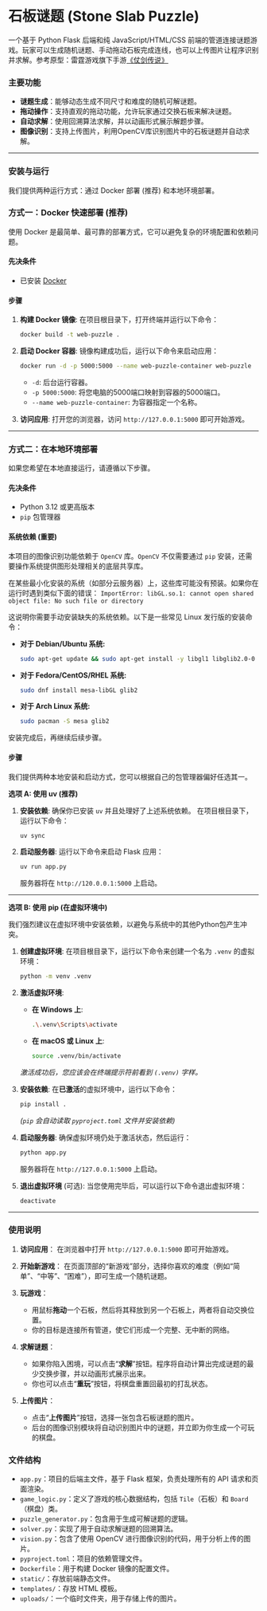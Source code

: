 # 石板谜题 (Stone Slab Puzzle)

一个基于 Python Flask 后端和纯 JavaScript/HTML/CSS 前端的管道连接谜题游戏。玩家可以生成随机谜题、手动拖动石板完成连线，也可以上传图片让程序识别并求解。参考原型：雷霆游戏旗下手游[《仗剑传说》](https://game.leiting.com/list/zjcs/home)

### **主要功能**

* **谜题生成**：能够动态生成不同尺寸和难度的随机可解谜题。
* **拖动操作**：支持直观的拖动功能，允许玩家通过交换石板来解决谜题。
* **自动求解**：使用回溯算法求解，并以动画形式展示解题步骤。
* **图像识别**：支持上传图片，利用OpenCV库识别图片中的石板谜题并自动求解。

---

### **安装与运行**

我们提供两种运行方式：通过 Docker 部署 (推荐) 和本地环境部署。

### **方式一：Docker 快速部署 (推荐)**

使用 Docker 是最简单、最可靠的部署方式，它可以避免复杂的环境配置和依赖问题。

#### **先决条件**

* 已安装 [Docker](https://www.docker.com/get-started/)

#### **步骤**

1.  **构建 Docker 镜像**:
    在项目根目录下，打开终端并运行以下命令：
    ```bash
    docker build -t web-puzzle .
    ```

2.  **启动 Docker 容器**:
    镜像构建成功后，运行以下命令来启动应用：
    ```bash
    docker run -d -p 5000:5000 --name web-puzzle-container web-puzzle
    ```
    * `-d`: 后台运行容器。
    * `-p 5000:5000`: 将您电脑的5000端口映射到容器的5000端口。
    * `--name web-puzzle-container`: 为容器指定一个名称。

3.  **访问应用**:
    打开您的浏览器，访问 `http://127.0.0.1:5000` 即可开始游戏。

---

### **方式二：在本地环境部署**

如果您希望在本地直接运行，请遵循以下步骤。

#### **先决条件**

* Python 3.12 或更高版本
* `pip` 包管理器

#### **系统依赖 (重要)**

本项目的图像识别功能依赖于 `OpenCV` 库。`OpenCV` 不仅需要通过 `pip` 安装，还需要操作系统提供图形处理相关的底层共享库。

在某些最小化安装的系统（如部分云服务器）上，这些库可能没有预装。如果你在运行时遇到类似下面的错误：
`ImportError: libGL.so.1: cannot open shared object file: No such file or directory`

这说明你需要手动安装缺失的系统依赖。以下是一些常见 Linux 发行版的安装命令：

* **对于 Debian/Ubuntu 系统:**
    ```bash
    sudo apt-get update && sudo apt-get install -y libgl1 libglib2.0-0
    ```
* **对于 Fedora/CentOS/RHEL 系统:**
    ```bash
    sudo dnf install mesa-libGL glib2
    ```
* **对于 Arch Linux 系统:**
    ```bash
    sudo pacman -S mesa glib2
    ```

安装完成后，再继续后续步骤。

#### **步骤**

我们提供两种本地安装和启动方式，您可以根据自己的包管理器偏好任选其一。

**选项 A: 使用 uv (推荐)**

1.  **安装依赖**:
    确保你已安装 `uv` 并且处理好了上述系统依赖。 在项目根目录下，运行以下命令：
    ```bash
    uv sync
    ```

2.  **启动服务器**:
    运行以下命令来启动 Flask 应用：
    ```bash
    uv run app.py
    ```
    服务器将在 `http://120.0.0.1:5000` 上启动。

---

**选项 B: 使用 pip (在虚拟环境中)**

我们强烈建议在虚拟环境中安装依赖，以避免与系统中的其他Python包产生冲突。

1.  **创建虚拟环境**:
    在项目根目录下，运行以下命令来创建一个名为 `.venv` 的虚拟环境：
    ```bash
    python -m venv .venv
    ```

2.  **激活虚拟环境**:
    * **在 Windows 上**:
        ```bash
        .\.venv\Scripts\activate
        ```
    * **在 macOS 或 Linux 上**:
        ```bash
        source .venv/bin/activate
        ```
    *激活成功后，您应该会在终端提示符前看到 `(.venv)` 字样。*

3.  **安装依赖**:
    在**已激活**的虚拟环境中，运行以下命令：
    ```bash
    pip install .
    ```
    *(`pip` 会自动读取 `pyproject.toml` 文件并安装依赖)*

4.  **启动服务器**:
    确保虚拟环境仍处于激活状态，然后运行：
    ```bash
    python app.py
    ```
    服务器将在 `http://127.0.0.1:5000` 上启动。

5.  **退出虚拟环境** (可选):
    当您使用完毕后，可以运行以下命令退出虚拟环境：
    ```bash
    deactivate
    ```

---

### **使用说明**

1.  **访问应用**：
    在浏览器中打开 `http://127.0.0.1:5000` 即可开始游戏。

2.  **开始新游戏**：
    在页面顶部的“新游戏”部分，选择你喜欢的难度（例如“简单”、“中等”、“困难”），即可生成一个随机谜题。

3.  **玩游戏**：
    * 用鼠标**拖动**一个石板，然后将其释放到另一个石板上，两者将自动交换位置。
    * 你的目标是连接所有管道，使它们形成一个完整、无中断的网络。

4.  **求解谜题**：
    * 如果你陷入困境，可以点击“**求解**”按钮。程序将自动计算出完成谜题的最少交换步骤，并以动画形式展示出来。
    * 你也可以点击“**重玩**”按钮，将棋盘重置回最初的打乱状态。

5.  **上传图片**：
    * 点击“**上传图片**”按钮，选择一张包含石板谜题的图片。
    * 后台的图像识别模块将自动识别图片中的谜题，并立即为你生成一个可玩的棋盘。

### **文件结构**

* `app.py`：项目的后端主文件，基于 Flask 框架，负责处理所有的 API 请求和页面渲染。
* `game_logic.py`：定义了游戏的核心数据结构，包括 `Tile`（石板）和 `Board`（棋盘）类。
* `puzzle_generator.py`：包含用于生成可解谜题的逻辑。
* `solver.py`：实现了用于自动求解谜题的回溯算法。
* `vision.py`：包含了使用 OpenCV 进行图像识别的代码，用于分析上传的图片。
* `pyproject.toml`：项目的依赖管理文件。
* `Dockerfile`：用于构建 Docker 镜像的配置文件。
* `static/`：存放前端静态文件。
* `templates/`：存放 HTML 模板。
* `uploads/`：一个临时文件夹，用于存储上传的图片。